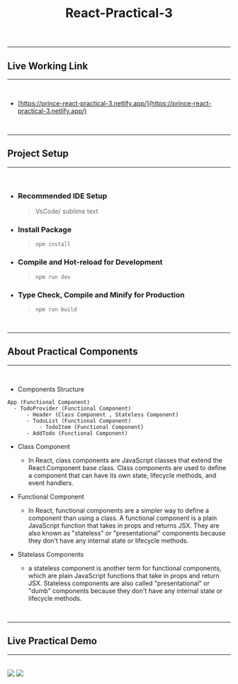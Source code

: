 # <p align="center">React-Practical-3</p>

<br />

---

## Live Working Link

---

<br />

- [https://prince-react-practical-3.netlify.app/](https://prince-react-practical-3.netlify.app/)

<br />

---

## Project Setup

---

<br />

- ### **Recommended IDE Setup**

  > VsCode/ sublime text

- ### **Install Package**

  > `npm install`

- ### **Compile and Hot-reload for Development**

  > `npm run dev`

- ### **Type Check, Compile and Minify for Production**
  > `npm run build`

<br />

---

## About Practical Components

---

<br />

- Components Structure

```
App (Functional Component)
  - TodoProvider (Functional Component)
      - Header (Class Component , Stateless Component)
      - TodoList (Functional Component)
          - TodoItem (Functional Component)
      - AddTodo (Functional Component)
```

- Class Component

  - In React, class components are JavaScript classes that extend the React.Component base class. Class components are used to define a component that can have its own state, lifecycle methods, and event handlers.

- Functional Component

  - In React, functional components are a simpler way to define a component than using a class. A functional component is a plain JavaScript function that takes in props and returns JSX. They are also known as "stateless" or "presentational" components because they don't have any internal state or lifecycle methods.

- Statelass Components
  - a stateless component is another term for functional components, which are plain JavaScript functions that take in props and return JSX. Stateless components are also called "presentational" or "dumb" components because they don't have any internal state or lifecycle methods.

<br />

---

## Live Practical Demo

---

<br />

<img src="https://user-images.githubusercontent.com/125016923/234478703-93768a07-4379-44fe-88aa-2a3b05cbd533.png" align="center"/>

<img src="https://user-images.githubusercontent.com/125016923/234868374-af65192b-ec11-4aa0-8974-1696c96c8df9.png" align="center"/>


